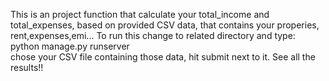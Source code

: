 This is an project function that calculate your total_income and total_expenses, based on provided CSV data, that contains your properies, rent,expenses,emi...
To run this change to related directory and type: python manage.py runserver  
chose your CSV file containing those data, hit submit next to it.
See all the results!!
